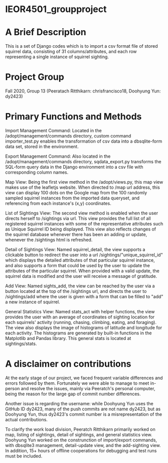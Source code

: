 # IEOR4501_groupproject

# A Brief Description
This is a set of Django codes which is to import a csv format file of stored squirrel data, consisting of 31 columns/attributes, and each row representing a single instance of squirrel sighting.

# Project Group
Fall 2020, Group 13 (Peeratach Ritthikarn: chrisfrancisco18, Doohyung Yun: dy2423)

# Primary Functions and Methods
Import Management Command: Located in the /adopt/management/commands directory, custom command importer_test.py enables the transformation of csv data into a dbsqlite-form data set, stored in the environment.
  
Export Management Command: Also located in the /adopt/management/commands directory, sqdata_export.py transforms the SQL-form query data in the Django environment into a csv file with corresponding column names.  
  
Map View: Being the first view method in the /adopt/views.py, this map view makes use of the leafletjs website. When directed to /map url address, this view can display 100 dots on the Google map from the 100 randomly sampled squirrel instances from the imported data queryset, and referencing from each instance's (x,y) coordinates.  
  
List of Sightings View: The second view method is enabled when the user directs herself to /sightings via url. This view provides the full list of all registered squirrel instances with some of the representative attributes such as Unique Squirrel ID being displayed. This view also reflects changes of the squirrel database whenever there has been an adding or update, whenever the /sightings html is refreshed.  
  
Detail of Sightings View: Named squirrel_detail, the view supports a clickable button to redirect the user into a url /sightings/"unique_squirrel_id" which displays the detailed attributes of that particular squirrel instance, and also supports a form that could be used by the user to update the attributes of the particular squirrel. When provided with a valid update, the squirrel data is modified and the user will receive a message of gratitude.  
  
Add View: Named sights_add, the view can be reached by the user via a button located at the top of the /sightings url, and directs the user to /sightings/add where the user is given with a form that can be filled to "add" a new instance of squirrel.
  
General Statistics View: Named stats_act with helper functions, the view provides the user with an average of coordinates of sighting location for each squirrels' activity (running, chasing, climbing, eating, and foraging). The view also displays the image of histograms of latitude and longitude for each activity. The histograms are generated by built-in functions in the Matplotlib and Pandas library. This general stats is located at sightings/stats.

# A disclaimer on  contributions
At the early stage of our project, we faced frequent variable differences and errors followed by them. Fortunately we were able to manage to meet in-person and resolve the issues, mainly via Peeratch's personal computer, being the reason for the large gap of commit number differences.  
  
Another issue is regarding the username: while Doohyung Yun uses the GitHub ID dy2423, many of the push commits are not name dy2423, but as Doohyung Yun, thus dy2423's commit number is a misrepresentation of the actual contributions.  
  
To clarify the work load division, Peeratch Ritthikarn primarily worked on map, listing of sightings, detail of sightings, and general statistics view. Doohyung Yun worked on the construnction of import/export commands, with dbsqlite3 management, detail-update view, and the add-sighting view. In addition, 15+ hours of offline cooperations for debugging and test runs must be included.  
